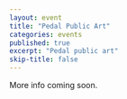 ```yaml
---
layout: event
title: "Pedal Public Art"
categories: events
published: true
excerpt: "Pedal public art"
skip-title: false
---
```


More info coming soon.
